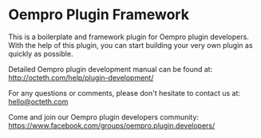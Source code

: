 # Oempro Plugin Framework

This is a boilerplate and framework plugin for Oempro plugin developers. With the help of this plugin, you can start building your very own plugin as quickly as possible.

Detailed Oempro plugin development manual can be found at:
<br>http://octeth.com/help/plugin-development/

For any questions or comments, please don't hesitate to contact us at:
<br>hello@octeth.com

Come and join our Oempro plugin developers community:
<br>https://www.facebook.com/groups/oempro.plugin.developers/
